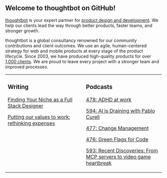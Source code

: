 ## Welcome to thoughtbot on GitHub!

[thoughtbot][1] is your expert partner for [product design and development][2].
We help our clients lead the way through better products, faster teams, and stronger growth.

thoughtbot is a global consultancy renowned for our community contributions and
client outcomes. We use an agile, human-centered strategy for web and mobile
products at every stage of the product lifecycle. Since 2003, we have produced
high-quality products for over [1,000 clients][3]. We are proud to leave every
project with a stronger team and improved processes.

<table><tr><td valign="top" width="50%">

### Writing

<!-- blog starts -->
[Finding Your Niche as a Full Stack Designer](https://feed.thoughtbot.com/link/24077/17186592/finding-your-niche-as-a-full-stack-designer)

[Putting our values to work: rethinking expenses](https://feed.thoughtbot.com/link/24077/17185859/putting-our-values-to-work-rethinking-expenses)

<!-- blog ends -->
</td><td valign="top" width="50%">

### Podcasts

<!-- podcasts starts -->
[478: ADHD at work](https://bikeshed.thoughtbot.com/478)

[594: AI is Draining with Pablo Curell](https://podcast.thoughtbot.com/594)

[477: Change Management](https://bikeshed.thoughtbot.com/477)

[476: Green Flags for Code](https://bikeshed.thoughtbot.com/476)

[593: Recent Discoveries: From MCP servers to video game heartbreak](https://podcast.thoughtbot.com/593)

<!-- podcasts ends -->
</td></tr></table>

[1]: https://thoughtbot.com
[2]: https://thoughtbot.com/services
[3]: https://thoughtbot.com/case-studies
